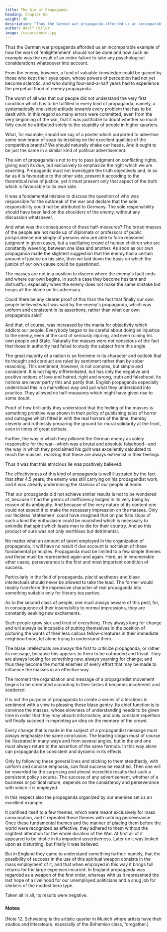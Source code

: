 ```yaml
---
title: The Aim of Propaganda
heading: Chapter 6b
weight: 46
description: "Thus the German war propaganda afforded us an incomparable example of how the work of 'enlightenment' should not be done"
author: Adolf Hitler
image: /covers/mein.jpg
---
```



Thus the German war propaganda afforded us an incomparable example of how the work of 'enlightenment' should not be done and how such an example was the result of an entire failure to take any psychological considerations whatsoever into account. 


From the enemy, however, a fund of valuable knowledge could be gained by those who kept their eyes open, whose powers of perception had not yet become sclerotic, and who during four-and-a-half years had to experience the perpetual flood of enemy propaganda.

The worst of all was that our people did not understand the very first condition which has to be fulfilled in every kind of propaganda; namely, a systematically one-sided attitude towards every problem that has to be dealt with. In this regard so many errors were committed, even from the very beginning of the war, that it was justifiable to
doubt whether so much folly could be attributed solely to the stupidity of people in
higher quarters.

What, for example, should we say of a poster which purported to advertise some new
brand of soap by insisting on the excellent qualities of the competitive brands? We
should naturally shake our heads. And it ought to be just the same in a similar kind of 
political advertisement. 

The aim of propaganda is not to try to pass judgment on conflicting rights, giving each its due, but exclusively to emphasize the right which we are asserting. Propaganda must not investigate the truth objectively and, in so far as it is
favourable to the other side, present it according to the theoretical rules of justice; yet it must present only that aspect of the truth which is favourable to its own side. 

It was a fundamental mistake to discuss the question of who was responsible for the outbreak of the war and declare that the sole responsibility could not be attributed to Germany. The sole responsibility should have been laid on the shoulders of the enemy, without any discussion whatsoever.

And what was the consequence of these half-measures? The broad masses of the people
are not made up of diplomats or professors of public jurisprudence nor simply of
persons who are able to form reasoned judgment in given cases, but a vacillating crowd
of human children who are constantly wavering between one idea and another. As soon as our own propaganda made the slightest suggestion that the enemy had a certain amount of justice on his side, then we laid down the basis on which the justice of our own cause could be questioned. 

The masses are not in a position to discern where the enemy's fault ends and where our own begins. In such a case they become hesitant and distrustful, especially when the enemy does not make the same mistake but heaps all
the blame on his adversary. 

Could there be any clearer proof of this than the fact that
finally our own people believed what was said by the enemy's propaganda, which was
uniform and consistent in its assertions, rather than what our own propaganda said?

And that, of course, was increased by the mania for objectivity which addicts our
people. Everybody began to be careful about doing an injustice to the enemy, even at
the cost of seriously injuring, and even ruining his own people and State.
Naturally the masses were not conscious of the fact that those in authority had failed to
study the subject from this angle.

The great majority of a nation is so feminine in its character and outlook that its thought
and conduct are ruled by sentiment rather than by sober reasoning. This sentiment,
however, is not complex, but simple and consistent. It is not highly differentiated, but
has only the negative and positive notions of love and hatred, right and wrong, truth
and falsehood. Its notions are never partly this and partly that. English propaganda
especially understood this in a marvellous way and put what they understood into
practice. They allowed no half-measures which might have given rise to some doubt.

Proof of how brilliantly they understood that the feeling of the masses is something primitive was shown in their policy of publishing tales of horror and outrages which fitted in with the real horrors of the time, thereby cleverly and ruthlessly preparing the ground for moral solidarity at the front, even in times of great defeats.

Further, the way in which they pilloried the German enemy as solely responsible for the war--which was 
a brutal and absolute falsehood--and the way in which they proclaimed his guilt was
excellently calculated to reach the masses, realizing that these are always extremist in
their feelings. 

Thus it was that this atrocious lie was positively believed.

The effectiveness of this kind of propaganda is well illustrated by the fact that after 4.5 years, the enemy was still carrying on his propagandist work, and it was already undermining the stamina of our people at home.

That our propaganda did not achieve similar results is not to be wondered at, because it
had the germs of inefficiency lodged in its very being by reason of its ambiguity. And
because of the very nature of its content one could not expect it to make the necessary
impression on the masses. Only our feckless 'statesmen' could have imagined that on
pacifists slops of such a kind the enthusiasm could be nourished which is necessary to
enkindle that spirit which leads men to die for their country.
And so this product of ours was not only worthless but detrimental.

No matter what an amount of talent employed in the organization of propaganda, it will have no result if due account is not taken of these fundamental principles. Propaganda must be limited to a few simple themes and these must be represented
again and again. Here, as in innumerable other cases, perseverance is the first and most
important condition of success.

Particularly in the field of propaganda, placid aesthetes and blase intellectuals should never be allowed to take the lead. The former would readily transform the impressive character of real propaganda into something suitable only for literary tea parties. 

As to the second class of people, one must always beware of this pest; for, in consequence of their insensibility to normal impressions, they are constantly seeking new excitements. 

Such people grow sick and tired of everything. They always long for change and will always be incapable of putting themselves in the position of picturing the wants of their less callous fellow-creatures in their immediate neighbourhood, let alone trying to understand them.

The blase intellectuals are always the first to criticize propaganda, or rather its message, because this appears to them to be outmoded and trivial. They are always looking for something new, always yearning for change; and thus they become
the mortal enemies of every effort that may be made to influence the masses in an
effective way. 

The moment the organization and message of a propagandist movement begins to be orientated according to their tastes it becomes incoherent and scattered. 

It is not the purpose of propaganda to create a series of alterations in sentiment with a view to pleasing these blase gentry. Its chief function is to convince the masses, whose slowness of understanding needs to be given time in order that they may absorb information; and only constant repetition will finally succeed in imprinting an idea on the memory of the crowd.

Every change that is made in the subject of a propagandist message must always emphasize the same conclusion. The leading slogan must of course be illustrated in many ways and from several angles, but in the end one must always return to the assertion of the same formula. In this way alone can propaganda be consistent and dynamic in its effects.

Only by following these general lines and sticking to them steadfastly, with uniform and concise emphasis, can final success be reached. Then one will be rewarded by the surprising and almost incredible results that such a persistent policy secures. The success of any advertisement, whether of a business or political nature, depends on
the consistency and perseverance with which it is employed.

In this respect also the propaganda organized by our enemies set us an excellent
example. 

It confined itself to a few themes, which were meant exclusively for mass consumption, and it repeated these themes with untiring perseverance. Once these fundamental themes and the manner of placing them before the world were recognized
as effective, they adhered to them without the slightest alteration for the whole duration
of the War. At first all of it appeared to be idiotic in its impudent assertiveness. Later on
it was looked upon as disturbing, but finally it was believed.

But in England they came to understand something further: namely, that the possibility
of success in the use of this spiritual weapon consists in the mass employment of it, and
that when employed in this way it brings full returns for the large expenses incurred.
In England propaganda was regarded as a weapon of the first order, whereas with us it
represented the last hope of a livelihood for our unemployed politicians and a snug job
for shirkers of the modest hero type.

Taken all in all, its results were negative. 

### Notes

[Note 12. Schwabing is the artistic quarter in Munich where artists have their studios and litterateurs, especially of the Bohemian class, foregather.] 
